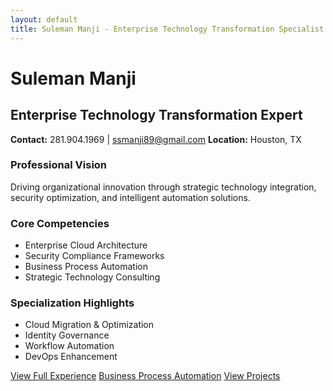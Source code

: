 ```yaml
---
layout: default
title: Suleman Manji - Enterprise Technology Transformation Specialist
---
```


# Suleman Manji
## Enterprise Technology Transformation Expert

**Contact:** 281.904.1969 | ssmanji89@gmail.com
**Location:** Houston, TX

### Professional Vision
Driving organizational innovation through strategic technology integration, security optimization, and intelligent automation solutions.

### Core Competencies
- Enterprise Cloud Architecture
- Security Compliance Frameworks
- Business Process Automation
- Strategic Technology Consulting

### Specialization Highlights
- Cloud Migration & Optimization
- Identity Governance
- Workflow Automation
- DevOps Enhancement

[View Full Experience](/experience)
[Business Process Automation](/bpa)
[View Projects](/projects)
